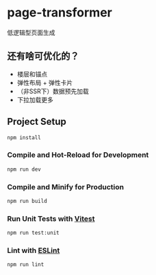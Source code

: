 # page-transformer

低逻辑型页面生成

## 还有啥可优化的？

* 楼层和锚点
* 弹性布局 + 弹性卡片
* （非SSR下）数据预先加载
* 下拉加载更多

## Project Setup

```sh
npm install
```

### Compile and Hot-Reload for Development

```sh
npm run dev
```

### Compile and Minify for Production

```sh
npm run build
```

### Run Unit Tests with [Vitest](https://vitest.dev/)

```sh
npm run test:unit
```

### Lint with [ESLint](https://eslint.org/)

```sh
npm run lint
```